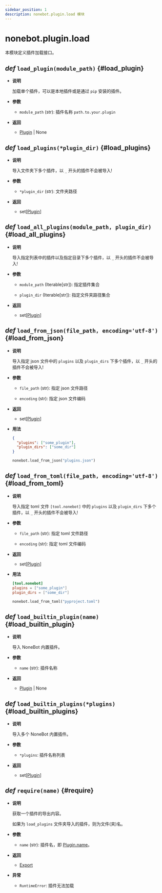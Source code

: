 ```yaml
---
sidebar_position: 1
description: nonebot.plugin.load 模块
---
```


# nonebot.plugin.load

本模块定义插件加载接口。

## _def_ `load_plugin(module_path)` {#load_plugin}

- **说明**

  加载单个插件，可以是本地插件或是通过 `pip` 安装的插件。

- **参数**

  - `module_path` (str): 插件名称 `path.to.your.plugin`

- **返回**

  - [Plugin](./plugin.md#Plugin) | None

## _def_ `load_plugins(*plugin_dir)` {#load_plugins}

- **说明**

  导入文件夹下多个插件，以 `_` 开头的插件不会被导入!

- **参数**

  - `*plugin_dir` (str): 文件夹路径

- **返回**

  - set[[Plugin](./plugin.md#Plugin)]

## _def_ `load_all_plugins(module_path, plugin_dir)` {#load_all_plugins}

- **说明**

  导入指定列表中的插件以及指定目录下多个插件，以 `_` 开头的插件不会被导入!

- **参数**

  - `module_path` (Iterable[str]): 指定插件集合

  - `plugin_dir` (Iterable[str]): 指定文件夹路径集合

- **返回**

  - set[[Plugin](./plugin.md#Plugin)]

## _def_ `load_from_json(file_path, encoding='utf-8')` {#load_from_json}

- **说明**

  导入指定 json 文件中的 `plugins` 以及 `plugin_dirs` 下多个插件，以 `_` 开头的插件不会被导入!

- **参数**

  - `file_path` (str): 指定 json 文件路径

  - `encoding` (str): 指定 json 文件编码

- **返回**

  - set[[Plugin](./plugin.md#Plugin)]

- **用法**

  ```json title=plugins.json
  {
    "plugins": ["some_plugin"],
    "plugin_dirs": ["some_dir"]
  }
  ```

  ```python
  nonebot.load_from_json("plugins.json")
  ```

## _def_ `load_from_toml(file_path, encoding='utf-8')` {#load_from_toml}

- **说明**

  导入指定 toml 文件 `[tool.nonebot]` 中的 `plugins` 以及 `plugin_dirs` 下多个插件，以 `_` 开头的插件不会被导入!

- **参数**

  - `file_path` (str): 指定 toml 文件路径

  - `encoding` (str): 指定 toml 文件编码

- **返回**

  - set[[Plugin](./plugin.md#Plugin)]

- **用法**

  ```toml title=pyproject.toml
  [tool.nonebot]
  plugins = ["some_plugin"]
  plugin_dirs = ["some_dir"]
  ```

  ```python
  nonebot.load_from_toml("pyproject.toml")
  ```

## _def_ `load_builtin_plugin(name)` {#load_builtin_plugin}

- **说明**

  导入 NoneBot 内置插件。

- **参数**

  - `name` (str): 插件名称

- **返回**

  - [Plugin](./plugin.md#Plugin) | None

## _def_ `load_builtin_plugins(*plugins)` {#load_builtin_plugins}

- **说明**

  导入多个 NoneBot 内置插件。

- **参数**

  - `*plugins`: 插件名称列表

- **返回**

  - set[[Plugin](./plugin.md#Plugin)]

## _def_ `require(name)` {#require}

- **说明**

  获取一个插件的导出内容。

  如果为 `load_plugins` 文件夹导入的插件，则为文件(夹)名。

- **参数**

  - `name` (str): 插件名，即 [Plugin.name](./plugin.md#Plugin-name)。

- **返回**

  - [Export](./export.md#Export)

- **异常**

  - `RuntimeError`: 插件无法加载
